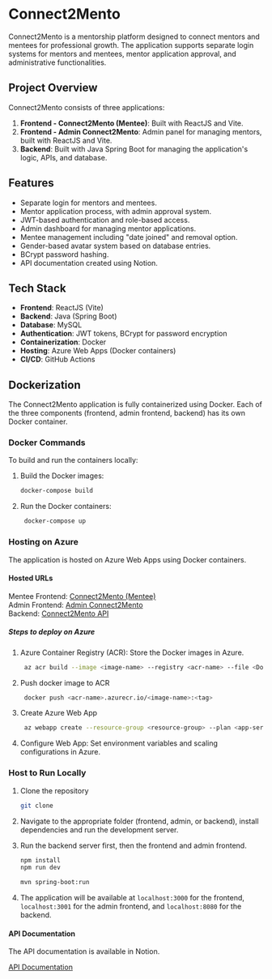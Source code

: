 # Connect2Mento

Connect2Mento is a mentorship platform designed to connect mentors and mentees for professional growth. The application supports separate login systems for mentors and mentees, mentor application approval, and administrative functionalities.

## Project Overview

Connect2Mento consists of three applications:

1. **Frontend - Connect2Mento (Mentee)**: Built with ReactJS and Vite.
2. **Frontend - Admin Connect2Mento**: Admin panel for managing mentors, built with ReactJS and Vite.
3. **Backend**: Built with Java Spring Boot for managing the application's logic, APIs, and database.

## Features

- Separate login for mentors and mentees.
- Mentor application process, with admin approval system.
- JWT-based authentication and role-based access.
- Admin dashboard for managing mentor applications.
- Mentee management including "date joined" and removal option.
- Gender-based avatar system based on database entries.
- BCrypt password hashing.
- API documentation created using Notion.

## Tech Stack

- **Frontend**: ReactJS (Vite)
- **Backend**: Java (Spring Boot)
- **Database**: MySQL
- **Authentication**: JWT tokens, BCrypt for password encryption
- **Containerization**: Docker
- **Hosting**: Azure Web Apps (Docker containers)
- **CI/CD**: GitHub Actions

## Dockerization

The Connect2Mento application is fully containerized using Docker. Each of the three components (frontend, admin frontend, backend) has its own Docker container.

### Docker Commands

To build and run the containers locally:

1. Build the Docker images:
   ```bash
   docker-compose build
   ```
2. Run the Docker containers:
   ```bash
    docker-compose up
    ```


### Hosting on Azure

The application is hosted on Azure Web Apps using Docker containers.

#### Hosted URLs
Mentee Frontend: [Connect2Mento (Mentee)](https://connect2mento-frontend.azurewebsites.net/) <br>
Admin Frontend: [Admin Connect2Mento](https://admin-connect2mento.azurewebsites.net/) <br>
Backend: [Connect2Mento API](connect2mento-backend.azurewebsites.net) 

##### Steps to deploy on Azure

1. Azure Container Registry (ACR): Store the Docker images in Azure.
   ```bash
    az acr build --image <image-name> --registry <acr-name> --file <Dockerfile-path> .
    ```

2. Push docker image to ACR
   ```bash
    docker push <acr-name>.azurecr.io/<image-name>:<tag>
    ```

3. Create Azure Web App
   ```bash
    az webapp create --resource-group <resource-group> --plan <app-service-plan> --name <app-name> --deployment-container-image-name <acr-name>.azurecr.io/<image-name>:<tag>
    ```

4. Configure Web App: Set environment variables and scaling configurations in Azure.


### Host to Run Locally

1. Clone the repository
   ```bash
   git clone 
    ```

2. Navigate to the appropriate folder (frontend, admin, or backend), install dependencies and run the development server.

3. Run the backend server first, then the frontend and admin frontend.
   ```bash
   npm install
   npm run dev
   ```
   ```bash
   mvn spring-boot:run
   ```
4. The application will be available at `localhost:3000` for the frontend, `localhost:3001` for the admin frontend, and `localhost:8080` for the backend.

#### API Documentation
The API documentation is available in Notion.

[API Documentation](https://guiltless-jobaria-bfb.notion.site/API-Documentation-for-Connect2Mento-10b136b1ef728073ac7fe60ebfeed000?pvs=25)
